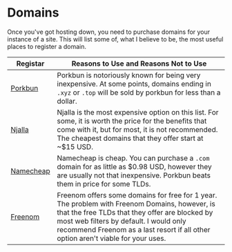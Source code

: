 # Domains
Once you've got hosting down, you need to purchase domains for your instance of a site. This will list some of, what I believe to be, the most useful places to register a domain.

| Registar | Reasons to Use and Reasons Not to Use |
| -------- | ------------------------------------- |
| [Porkbun](https://porkbun.com) | Porkbun is notoriously known for being very inexpensive. At some points, domains ending in `.xyz` or `.top` will be sold by porkbun for less than a dollar. 
| [Njalla](https://njal.la) | Njalla is the most expensive option on this list. For some, it is worth the price for the benefits that come with it, but for most, it is not recommended. The cheapest domains that they offer start at ~$15 USD. |
| [Namecheap](https://www.namecheap.com/) | Namecheap is cheap. You can purchase a `.com` domain for as little as $0.98 USD, however they are usually not that inexpensive. Porkbun beats them in price for some TLDs. |
| [Freenom](https://www.freenom.com) | Freenom offers some domains for free for 1 year. The problem with Freenom Domains, however, is that the free TLDs that they offer are blocked by most web filters by default. I would only recommend Freenom as a last resort if all other option aren't viable for your uses. |
